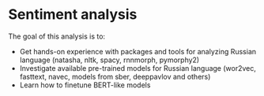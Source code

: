 # Sentiment analysis

The goal of this analysis is to:

* Get hands-on experience with packages and tools for analyzing Russian language (natasha, nltk, spacy, rnnmorph, pymorphy2)
* Investigate available pre-trained models for Russian language (wor2vec, fasttext, navec, models from sber, deeppavlov and others)
* Learn how to finetune BERT-like models

